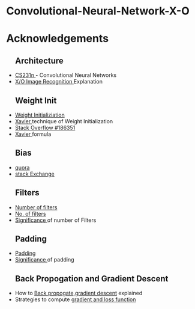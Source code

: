 # Convolutional-Neural-Network-X-O

# Acknowledgements
<ul>
  <h2>Architecture</h2>
  <li><a href="http://cs231n.github.io/convolutional-networks/#overview">CS231n </a>- Convolutional Neural Networks</li>
  <li><a href="https://www.youtube.com/watch?v=FmpDIaiMIeA">X/O Image Recognition </a>Explanation</li>
  
  <h2>Weight Init</h2>
  <li><a href="https://intoli.com/blog/neural-network-initialization/">Weight Initializiation</a></li>
  <li><a href="https://prateekvjoshi.com/2016/03/29/understanding-xavier-initialization-in-deep-neural-networks/">Xavier </a>technique of Weight Initialization</li>
  <li><a href="https://stats.stackexchange.com/questions/47590/what-are-good-initial-weights-in-a-neural-network/186351#186351">Stack Overflow #186351</a></li>
  <li><a href="http://andyljones.tumblr.com/post/110998971763/an-explanation-of-xavier-initialization
">Xavier </a>formula</li>
  
  <h2>Bias</h2>
  <li><a href="https://www.quora.com/What-is-bias-in-artificial-neural-network">quora</a></li>
  <li><a href="https://stats.stackexchange.com/questions/185911/why-are-bias-nodes-used-in-neural-networks">stack Exchange</a></li>
  
  <h2>Filters</h2>
  <li><a href="https://stats.stackexchange.com/questions/133074/how-to-determine-the-number-of-convolutional-operators-in-cnn">Number of filters</a></li>
  <li><a href="https://stats.stackexchange.com/questions/193793/in-convolutional-neural-networks-cnn-how-we-can-decide-number-of-kernels-betw/193953#193953">No. of filters</a></li>
  <li><a href="https://www.quora.com/What-does-the-number-of-filters-in-a-convolution-layer-convey-How-does-this-number-effect-the-performance-or-quality-of-the-architecture">Significance </a>of number of Filters</a></li>
  
  <h2>Padding</h2>
  <li><a href="https://www.quora.com/What-are-the-roles-of-stride-and-padding-in-a-convolutional-neural-network">Padding</a></li>
  <li><a href="https://stats.stackexchange.com/questions/246512/convolutional-layers-to-pad-or-not-to-pad">Significance </a>of padding</li>
  
  <h2>Back Propogation and Gradient Descent</h2>
  <li>How to <a href="https://www.youtube.com/watch?v=QWfmCyLEQ8U">Back propogate,gradient descent</a> explained</li>
  <li>Strategies to compute <a href="http://cs231n.github.io/optimization-1/"> gradient and loss function</a></li>


</ul>
